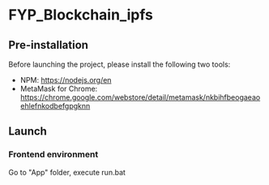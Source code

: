 # FYP_Blockchain_ipfs
## Pre-installation
Before launching the project, please install the following two tools:
* NPM: https://nodejs.org/en
* MetaMask for Chrome: https://chrome.google.com/webstore/detail/metamask/nkbihfbeogaeaoehlefnkodbefgpgknn
## Launch
### Frontend environment
Go to "App" folder, execute run.bat
